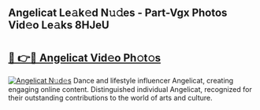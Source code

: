 ## Angelicat Le𝚊k𝚎d N𝚞𝚍es - Part-Vgx Photos Vid𝚎o Le𝚊ks 8HJeU

# <h2><a href="http://fbd6qwz.evod.top/?m=Angelicat">🔗 👉🔴 Angelicat Vid𝚎o Ph𝚘t𝚘s</a></h2>

[![Angelicat N𝚞d𝚎s](https://i.imgur.com/8V9OHl7.gif)](http://fbd6qwz.evod.top/?m=Angelicat)
Dance and lifestyle influencer Angelicat, creating engaging online content. Distinguished individual Angelicat, recognized for their outstanding contributions to the world of arts and culture. 
